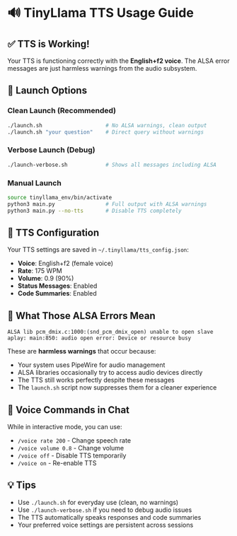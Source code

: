 # 🔊 TinyLlama TTS Usage Guide

## ✅ **TTS is Working!**
Your TTS is functioning correctly with the **English+f2 voice**. The ALSA error messages are just harmless warnings from the audio subsystem.

## 🚀 **Launch Options**

### **Clean Launch (Recommended)**
```bash
./launch.sh                    # No ALSA warnings, clean output
./launch.sh "your question"    # Direct query without warnings
```

### **Verbose Launch (Debug)**
```bash
./launch-verbose.sh            # Shows all messages including ALSA
```

### **Manual Launch**
```bash
source tinyllama_env/bin/activate
python3 main.py                # Full output with ALSA warnings
python3 main.py --no-tts       # Disable TTS completely
```

## 🔧 **TTS Configuration**
Your TTS settings are saved in `~/.tinyllama/tts_config.json`:
- **Voice**: English+f2 (female voice)
- **Rate**: 175 WPM
- **Volume**: 0.9 (90%)
- **Status Messages**: Enabled
- **Code Summaries**: Enabled

## 🎯 **What Those ALSA Errors Mean**
```
ALSA lib pcm_dmix.c:1000:(snd_pcm_dmix_open) unable to open slave
aplay: main:850: audio open error: Device or resource busy
```

These are **harmless warnings** that occur because:
- Your system uses PipeWire for audio management
- ALSA libraries occasionally try to access audio devices directly  
- The TTS still works perfectly despite these messages
- The `launch.sh` script now suppresses them for a cleaner experience

## 🎤 **Voice Commands in Chat**
While in interactive mode, you can use:
- `/voice rate 200` - Change speech rate
- `/voice volume 0.8` - Change volume
- `/voice off` - Disable TTS temporarily  
- `/voice on` - Re-enable TTS

## 💡 **Tips**
- Use `./launch.sh` for everyday use (clean, no warnings)
- Use `./launch-verbose.sh` if you need to debug audio issues
- The TTS automatically speaks responses and code summaries
- Your preferred voice settings are persistent across sessions
